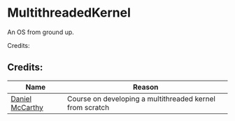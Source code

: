 # MultithreadedKernel
An OS from ground up.

Credits:
## Credits:
Name|Reason
----|------
[Daniel McCarthy](https://dragonzap.com/course/developing-a-multithreaded-kernel-from-scratch) | Course on developing a multithreaded kernel from scratch
